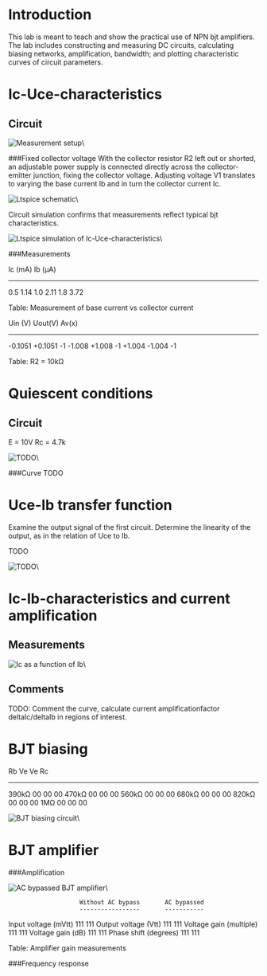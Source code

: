 Introduction
============
This lab is meant to teach and show the practical use of NPN bjt amplifiers.
The lab includes constructing and measuring DC circuits, calculating biasing
networks, amplification, bandwidth; and plotting characteristic curves of
circuit parameters.

Ic-Uce-characteristics
======================

Circuit
-------

![Measurement setup](img/ic-uce_schem.png)\  


###Fixed collector voltage
With the collector resistor R2 left out or shorted, an adjustable power supply
is connected directly across the collector-emitter junction, fixing the
collector voltage. Adjusting voltage V1 translates to varying the base
current Ib and in turn the collector current Ic. 

![Ltspice schematic](img/ic-uce_ltspice-schem.png)\  


Circuit simulation confirms that measurements reflect typical bjt
characteristics.

![Ltspice simulation of Ic-Uce-characteristics](img/ic-uce_ltspice-plot.png)\  


###Measurements

Ic (mA)     Ib (µA)
-------     -------
0.5         1.14
1.0         2.11 
1.8         3.72 

Table: Measurement of base current vs collector current


Uin (V)     Uout(V)     Av(x)
-------     -------     -----
-0.1051     +0.1051     -1
-1.008      +1.008      -1
+1.004      -1.004      -1

Table: R2 = 10kΩ


Quiescent conditions
====================

Circuit
-------
E = 10V Rc = 4.7k

![TODO](img/TODO.png)\  

###Curve
TODO


Uce-Ib transfer function
========================
Examine the output signal of the first circuit. Determine the linearity of the
output, as in the relation of Uce to Ib.

TODO

![TODO](img/TODO.png)\  


Ic-Ib-characteristics and current amplification
===============================================

Measurements
------------

![Ic as a function of Ib](img/TODO.png)\  

Comments
--------
TODO: Comment the curve, calculate current amplificationfactor deltaIc/deltaIb
in regions of interest.


BJT biasing
===========

Rb          Ve          Ve          Rc 
--          --          --          --
390kΩ       00          00          00
470kΩ       00          00          00
560kΩ       00          00          00
680kΩ       00          00          00
820kΩ       00          00          00
1MΩ         00          00          00

![BJT biasing circuit](img/bjt-bias_1.png)\  


BJT amplifier
=============

###Amplification

![AC bypassed BJT amplifier](img/bjt-bias_2AC.png)\  


                        Without AC bypass       AC bypassed
                        -----------------       -----------
Input voltage (mVtt)    111                     111
Output voltage (Vtt)    111                     111
Voltage gain (multiple) 111                     111
Voltage gain (dB)       111                     111
Phase shift (degrees)   111                     111

Table: Amplifier gain measurements


###Frequency response
